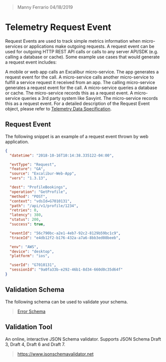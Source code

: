 > Manny Ferrario
> 04/18/2019

# Telemetry Request Event

Request Events are used to track simple metrics information when micro-services or applications make outgoing requests. A request event can be used for outgoing HTTP REST API calls or calls to any server API/SDK (e.g. calling a database or cache). Some example use cases that would generate a request event includes:

A mobile or web app calls an Excalibur micro-service. The app generates a request event for the call.
A micro-service calls another micro-service to fulfill a service request it received from an app. The calling micro-service generates a request event for the call.
A micro-service queries a database or cache. The micro-service records this as a request event.
A micro-service queries a 3rd party system like Savyint. The micro-service records this as a request event.
For a detailed description of the Request Event object, please refer to [Telemetry Data Specification](https://confluence.rccl.com/display/EEE/Telemetry+Data+Specification).

## Request Event

The following snippet is an example of a request event thrown by web application.

```json
{
  "datetime": "2018-10-16T10:14:38.335122-04:00",

  "evtType": "Request",
  "feature": "GA",
  "source": "Excalibur-Web-App",
  "vers": "1.3.13",

  "dest": "ProfileBookings",
  "operation": "GetProfile",
  "method": "POST",
  "context": "vdsId=G7010131",
  "path": "/api/v1/profile/1234",
  "retries": 0,
  "latency": 380,
  "status": 200,
  "success": true,

  "eventId": "56c790bc-a2e1-4eb7-92c2-8129b59bc1c9",
  "traceId": "e4db12f2-b176-432a-a7a6-8bb3ed08beeb",

  "env": "AWS",
  "device": "desktop",
  "platform": "ios",

  "userId": "G7010131",
  "sessionId": "9a0fa33b-e292-46b1-8d34-660d0c35d64f"
}
```

## Validation Schema

The following schema can be used to validate your schema.

> [Error Schema](./request-schema.json)

## Validation Tool

An online, interactive JSON Schema validator. Supports JSON Schema Draft 3, Draft 4, Draft 6 and Draft 7.

> https://www.jsonschemavalidator.net
